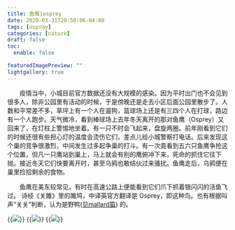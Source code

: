 ```yaml
---
title: 鱼鹰|osprey
date: 2020-03-31T20:58:06-04:00
tags: [ospray]
categories: [nature]
draft: false
toc:
  enable: false

featuredImagePreview: ""
lightgallery: true
---
```



&emsp;&emsp;疫情当中，小城目前官方数据还没有大规模的感染。因为平时出门也不会见到很多人，除非公园里有活动的时候，于是傍晚还是走去小区后面公园里散步了。人数和平常差不多，草坪上有一个人在遛狗，篮球场上还是有三四个人在打球，路边有一个人跑步。天气微冷，看到棒球场上去年冬天离开的那对鱼鹰（Osprey）又回来了，在灯柱上警惕地坐着。有一只不时会飞起来，盘旋两圈。前年刚看到它们的时候还很有些担心灯的温度会烫伤它们，差点儿给小城警察打电话。后来发现这个巢的竞争很激烈，中间发生过多起争巢的打斗。有一次竟看到五六只鱼鹰争抢这个位置，但凡一只鹰站到巢上，马上就会有别的鹰俯冲下来，死命的抓住它往下抛。接近冬天它们快要离开时，甚至乌鸦也敢结伙过来骚扰。鱼鹰走后，乌鸦便在巢里捡拾剩余的食物。
<!--more-->  
&emsp;&emsp;鱼鹰在美东较常见，有时在高速公路上便能看到它们爪下抓着银闪闪的活鱼飞过。 诗经《关雎》里的雎鸠，中译英官方翻译是 Osprey，即这种鸟。也有根据叫声“关关”判断，认为是野鸭([见mallard篇](https://monizhao.github.io/mallard/)) 的。


{{<image src="https://i.loli.net/2020/06/27/asETY3eqiPzdFJZ.jpg" caption="Washington Park baseball field">}}
{{<image src="https://i.loli.net/2020/06/27/k3puFt1SbBLzv9i.jpg" caption="Washington Park baseball field">}}
{{<image src="https://i.loli.net/2020/06/27/l2RtqzdWaYDyGOj.jpg" caption="Washington Park baseball field">}}


